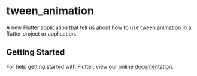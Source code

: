 # tween_animation

A new Flutter application that tell us about how to use tween animation in a flutter project or application.

## Getting Started

For help getting started with Flutter, view our online
[documentation](https://flutter.io/).
